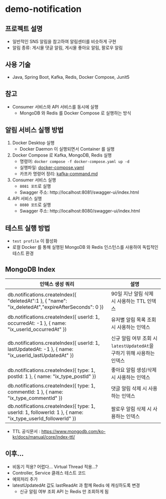 # demo-notification

## 프로젝트 설명
- 일반적인 SNS 알림을 참고하여 알림센터를 비슷하게 구현
- 알림 종류: 게시물 댓글 알림, 게시물 좋아요 알림, 팔로우 알림

## 사용 기술
- Java, Spring Boot, Kafka, Redis, Docker Compose, Junit5

## 참고
- Consumer 서비스와 API 서비스를 동시에 실행
  - MongoDB 와 Redis 를 Docker Compose 로 실행하는 방식

## 알림 서비스 실행 방법
1. Docker Desktop 실행
   - Docker Daemon 이 실행되면서 Container 를 실행
2. Docker Compose 로 Kafka, MongoDB, Redis 실행
   - 명령어: `docker compose -f docker-compose.yaml up -d`
   - 실행파일: [docker-compose.yaml](.docker%2Fdocker-compose.yaml)
   - 카프카 명령어 정리: [kafka-command.md](.kafka%2Fkafka-command.md)
3. Consumer 서비스 실행
   - `8081 포트`로 실행
   - Swagger 주소: http://localhost:8081/swagger-ui/index.html
4. API 서비스 실행
   - `8080 포트`로 실행
   - Swagger 주소: http://localhost:8080/swagger-ui/index.html

## 테스트 실행 방법
- `test profile` 이 활성화
- 로컬 Docker 를 통해 실행된 MongoDB 와 Redis 인스턴스를 사용하여 독립적인 테스트 환경

## MongoDB Index
| 인덱스 생성 쿼리                                                                                               | 설명                                                      |
|------------------------------------------------------------------------------------------------------------|-----------------------------------------------------------|
| db.notifications.createIndex({ "deletedAt":1 }, { "name": "ix_deletedAt","expireAfterSeconds": 0 })        | 90일 지난 알림 삭제 시 사용하는 TTL 인덱스                         |
| db.notifications.createIndex({ userId: 1, occurredAt: -1 }, { name: "ix_userId_occurredAt" })              | 유저별 알림 목록 조회 시 사용하는 인덱스                            |
| db.notifications.createIndex({ userId: 1, lastUpdatedAt: -1 }, { name: "ix_userId_lastUpdatedAt" })        | 신규 알림 여부 조회 시 `latestUpdatedAt`을 구하기 위해 사용하는 인덱스 |
| db.notifications.createIndex({ type: 1, postId: 1 }, { name: "ix_type_postId" })                           | 좋아요 알림 생성/삭제 시 사용하는 인덱스                            |
| db.notifications.createIndex({ type: 1, commentId: 1 }, { name: "ix_type_commentId" })                     | 댓글 알림 삭제 시 사용하는 인덱스                                  |
| db.notifications.createIndex({ type: 1, userId: 1, followerId: 1 }, { name: "ix_type_userId_followerId" }) | 팔로우 알림 삭제 시 사용하는 인덱스                               |
 - TTL 공식문서 : https://www.mongodb.com/ko-kr/docs/manual/core/index-ttl/


## 이후...
- 비동기 적용? 어렵다... Virtual Thread 적용...?
- Controller, Service 클래스 테스트 코드
- 예외처리 추가
- latestUpdatedAt 값도 lastReadAt 과 함께 Redis 에 캐싱하도록 변경
  - 신규 알림 여부 조회 API 는 Redis 만 조회하게 됨